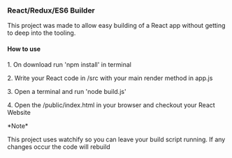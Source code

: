 <h3>React/Redux/ES6 Builder</h3>
<p>This project was made to allow easy building of a React app without getting to deep into the tooling.</p>
<h4>How to use</h4>
<p>1. On download run 'npm install' in terminal</p>
<p>2. Write your React code in /src with your main render method in app.js</p>
<p>3. Open a terminal and run 'node build.js'</p>
<p>4. Open the /public/index.html in your browser and checkout your React Website</p>
<p>*Note*</p>
<p>This project uses watchify so you can leave your build script running. If any changes occur the code will rebuild</p>
